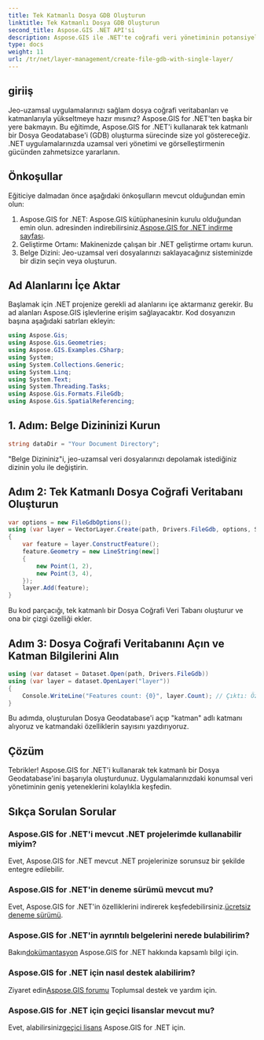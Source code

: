```yaml
---
title: Tek Katmanlı Dosya GDB Oluşturun
linktitle: Tek Katmanlı Dosya GDB Oluşturun
second_title: Aspose.GIS .NET API'si
description: Aspose.GIS ile .NET'te coğrafi veri yönetiminin potansiyelini ortaya çıkarın. Dosya Coğrafi Veritabanlarını ve katmanlarını adım adım nasıl oluşturacağınızı öğrenin. Şimdi İndirin!
type: docs
weight: 11
url: /tr/net/layer-management/create-file-gdb-with-single-layer/
---
```

## giriiş
Jeo-uzamsal uygulamalarınızı sağlam dosya coğrafi veritabanları ve katmanlarıyla yükseltmeye hazır mısınız? Aspose.GIS for .NET'ten başka bir yere bakmayın. Bu eğitimde, Aspose.GIS for .NET'i kullanarak tek katmanlı bir Dosya Geodatabase'i (GDB) oluşturma sürecinde size yol göstereceğiz. .NET uygulamalarınızda uzamsal veri yönetimi ve görselleştirmenin gücünden zahmetsizce yararlanın.
## Önkoşullar
Eğiticiye dalmadan önce aşağıdaki önkoşulların mevcut olduğundan emin olun:
1.  Aspose.GIS for .NET: Aspose.GIS kütüphanesinin kurulu olduğundan emin olun. adresinden indirebilirsiniz.[Aspose.GIS for .NET indirme sayfası](https://releases.aspose.com/gis/net/).
2. Geliştirme Ortamı: Makinenizde çalışan bir .NET geliştirme ortamı kurun.
3. Belge Dizini: Jeo-uzamsal veri dosyalarınızı saklayacağınız sisteminizde bir dizin seçin veya oluşturun.
## Ad Alanlarını İçe Aktar
Başlamak için .NET projenize gerekli ad alanlarını içe aktarmanız gerekir. Bu ad alanları Aspose.GIS işlevlerine erişim sağlayacaktır. Kod dosyanızın başına aşağıdaki satırları ekleyin:
```csharp
using Aspose.Gis;
using Aspose.Gis.Geometries;
using Aspose.GIS.Examples.CSharp;
using System;
using System.Collections.Generic;
using System.Linq;
using System.Text;
using System.Threading.Tasks;
using Aspose.Gis.Formats.FileGdb;
using Aspose.Gis.SpatialReferencing;
```
## 1. Adım: Belge Dizininizi Kurun
```csharp
string dataDir = "Your Document Directory";
```
"Belge Dizininiz"i, jeo-uzamsal veri dosyalarınızı depolamak istediğiniz dizinin yolu ile değiştirin.
## Adım 2: Tek Katmanlı Dosya Coğrafi Veritabanı Oluşturun
```csharp
var options = new FileGdbOptions();
using (var layer = VectorLayer.Create(path, Drivers.FileGdb, options, SpatialReferenceSystem.Wgs84))
{
    var feature = layer.ConstructFeature();
    feature.Geometry = new LineString(new[]
    {
        new Point(1, 2),
        new Point(3, 4),
    });
    layer.Add(feature);
}
```
Bu kod parçacığı, tek katmanlı bir Dosya Coğrafi Veri Tabanı oluşturur ve ona bir çizgi özelliği ekler.
## Adım 3: Dosya Coğrafi Veritabanını Açın ve Katman Bilgilerini Alın
```csharp
using (var dataset = Dataset.Open(path, Drivers.FileGdb))
using (var layer = dataset.OpenLayer("layer"))
{
    Console.WriteLine("Features count: {0}", layer.Count); // Çıktı: Özellik sayısı: 1
}
```
Bu adımda, oluşturulan Dosya Geodatabase'i açıp "katman" adlı katmanı alıyoruz ve katmandaki özelliklerin sayısını yazdırıyoruz.
## Çözüm
Tebrikler! Aspose.GIS for .NET'i kullanarak tek katmanlı bir Dosya Geodatabase'ini başarıyla oluşturdunuz. Uygulamalarınızdaki konumsal veri yönetiminin geniş yeteneklerini kolaylıkla keşfedin.
## Sıkça Sorulan Sorular
### Aspose.GIS for .NET'i mevcut .NET projelerimde kullanabilir miyim?
Evet, Aspose.GIS for .NET mevcut .NET projelerinize sorunsuz bir şekilde entegre edilebilir.
### Aspose.GIS for .NET'in deneme sürümü mevcut mu?
 Evet, Aspose.GIS for .NET'in özelliklerini indirerek keşfedebilirsiniz.[ücretsiz deneme sürümü](https://releases.aspose.com/).
### Aspose.GIS for .NET'in ayrıntılı belgelerini nerede bulabilirim?
 Bakın[dokümantasyon](https://reference.aspose.com/gis/net/) Aspose.GIS for .NET hakkında kapsamlı bilgi için.
### Aspose.GIS for .NET için nasıl destek alabilirim?
 Ziyaret edin[Aspose.GIS forumu](https://forum.aspose.com/c/gis/33) Toplumsal destek ve yardım için.
### Aspose.GIS for .NET için geçici lisanslar mevcut mu?
 Evet, alabilirsiniz[geçici lisans](https://purchase.aspose.com/temporary-license/) Aspose.GIS for .NET için.